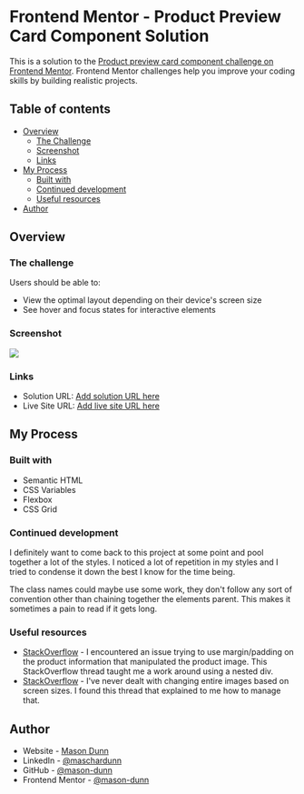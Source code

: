 # Frontend Mentor - Product Preview Card Component Solution

This is a solution to the [Product preview card component challenge on Frontend Mentor](https://www.frontendmentor.io/challenges/product-preview-card-component-GO7UmttRfa). Frontend Mentor challenges help you improve your coding skills by building realistic projects. 

## Table of contents

- [Overview](#overview)
  - [The Challenge](#the-challenge)
  - [Screenshot](#screenshot)
  - [Links](#links)
- [My Process](#my-process)
  - [Built with](#built-with)
  - [Continued development](#continued-development)
  - [Useful resources](#useful-resources)
- [Author](#author)

## Overview

### The challenge

Users should be able to:

- View the optimal layout depending on their device's screen size
- See hover and focus states for interactive elements

### Screenshot

![](./screenshot.jpg)

### Links

- Solution URL: [Add solution URL here](https://your-solution-url.com)
- Live Site URL: [Add live site URL here](https://your-live-site-url.com)

## My Process

### Built with

- Semantic HTML
- CSS Variables
- Flexbox
- CSS Grid

### Continued development

I definitely want to come back to this project at some point and pool together a lot of the styles. I noticed a lot of repetition in my styles and I tried to condense it down the best I know for the time being.

The class names could maybe use some work, they don't follow any sort of convention other than chaining together the elements parent. This makes it sometimes a pain to read if it gets long.

### Useful resources

- [StackOverflow]([https://www.example.com](https://stackoverflow.com/questions/32765039/using-margin-on-flex-items)) - I encountered an issue trying to use margin/padding on the product information that manipulated the product image. This StackOverflow thread taught me a work around using a nested div.
- [StackOverflow]([https://www.example.com](https://stackoverflow.com/questions/27853884/media-queries-and-image-swapping)) - I've never dealt with changing entire images based on screen sizes. I found this thread that explained to me how to manage that.

## Author

- Website - [Mason Dunn](https://www.masoncharlesdunn.dev)
- LinkedIn - [@maschardunn](https://www.linkedin.com/in/maschardunn/)
- GitHub - [@mason-dunn](https://github.com/mason-dunn)
- Frontend Mentor - [@mason-dunn](https://www.frontendmentor.io/profile/mason-dunn)

